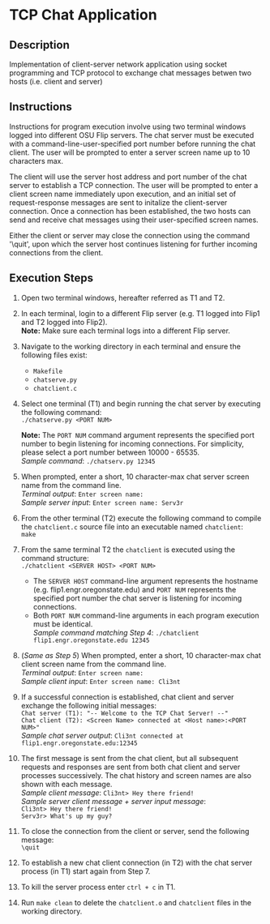# TCP Chat Application
## Description
Implementation of client-server network application using socket programming and TCP protocol to exchange chat messages betwen two hosts (i.e. client and server)
## Instructions  
   Instructions for program execution involve using two terminal windows logged into different OSU Flip servers. The chat server must be executed with a command-line-user-specified port number before running the chat client. The user will be prompted to enter a server screen name up to 10 characters max.  

   The client will use the server host address and port number of the chat server to establish a TCP connection. The user will be prompted to enter a client screen name immediately upon execution, and an initial set of request-response messages are sent to initalize the client-server connection. Once a connection has been established, the two hosts can send and receive chat messages using their user-specified screen names.  

   Either the client or server may close the connection using the command '\quit', upon which the server host continues listening for further incoming connections from the client.  

## Execution Steps
  1. Open two terminal windows, hereafter referred as T1 and T2. 
  2. In each terminal, login to a different Flip server (e.g. T1 logged into Flip1 and T2 logged into Flip2).  
   **Note:** Make sure each terminal logs into a different Flip server.
  3. Navigate to the working directory in each terminal and ensure the following files exist:
     + ```Makefile```
     + ```chatserve.py```
     + ```chatclient.c```
  4. Select one terminal (T1) and begin running the chat server by executing the following command:  
     ```./chatserve.py <PORT NUM>```  
     
     **Note:** The ```PORT NUM``` command argument represents the specified port number to begin listening for incoming connections. For simplicity, please select a port number between 10000 - 65535.  
      _Sample command_: ```./chatserv.py 12345```  
   5. When prompted, enter a short, 10 character-max chat server screen name from the command line.              
      _Terminal output_: ```Enter screen name: ```  
      _Sample server input_: ```Enter screen name: Serv3r```  
   6. From the other terminal (T2) execute the following command to compile the ```chatclient.c``` source file into an executable named ```chatclient```:  
      ```make```  
   7. From the same terminal T2 the ```chatclient``` is executed using the command structure:  
   ```./chatclient <SERVER HOST> <PORT NUM>```   
      + The ```SERVER HOST``` command-line argument represents the hostname (e.g. flip1.engr.oregonstate.edu) and ```PORT NUM``` represents the specified port number the chat server is listening for incoming connections.  
      + Both ```PORT NUM``` command-line arguments in each program execution must be identical.  
 _Sample command matching Step 4_: ```./chatclient flip1.engr.oregonstate.edu 12345```  
   8. (_Same as Step 5_) When prompted, enter a short, 10 character-max chat client screen name from the command line.  
      _Terminal output_: ```Enter screen name: ```  
      _Sample client input_: ```Enter screen name: Cli3nt```  
   9. If a successful connection is established, chat client and server exchange the following initial messages:    
      ```Chat server (T1): "-- Welcome to the TCP Chat Server! --"```  
      ```Chat client (T2): <Screen Name> connected at <Host name>:<PORT NUM>"```  
      _Sample chat server output_: ```Cli3nt connected at flip1.engr.oregonstate.edu:12345```  
   10. The first message is sent from the chat client, but all subsequent requests and responses are sent from both chat client and server processes successively. The chat history and screen names are also shown with each message.  
      _Sample client message_: 
          ```Cli3nt> Hey there friend!```  
      _Sample server client message + server input message_:   
          ```Cli3nt> Hey there friend!```  
          ```Serv3r> What's up my guy?```  
   11. To close the connection from the client or server, send the following message:  
      ```\quit```  
   12. To establish a new chat client connection (in T2) with the chat server process (in T1) start again from Step 7.
   13. To kill the server process enter ```ctrl + c``` in T1.  
   14. Run ```make clean``` to delete the ```chatclient.o``` and ```chatclient``` files in the working directory.
